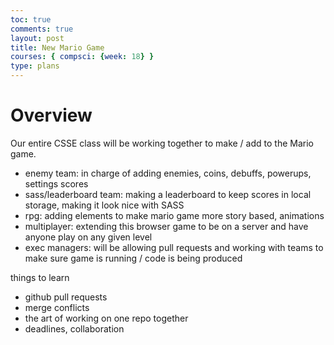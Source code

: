 ```yaml
---
toc: true
comments: true
layout: post
title: New Mario Game
courses: { compsci: {week: 18} }
type: plans
---
```


# Overview

Our entire CSSE class will be working together to make / add to the Mario game.

- enemy team: in charge of adding enemies, coins, debuffs, powerups, settings scores
- sass/leaderboard team: making a leaderboard to keep scores in local storage, making it look nice with SASS
- rpg: adding elements to make mario game more story based, animations
- multiplayer: extending this browser game to be on a server and have anyone play on any given level
- exec managers: will be allowing pull requests and working with teams to make sure game is running / code is being produced

things to learn

- github pull requests
- merge conflicts
- the art of working on one repo together
- deadlines, collaboration